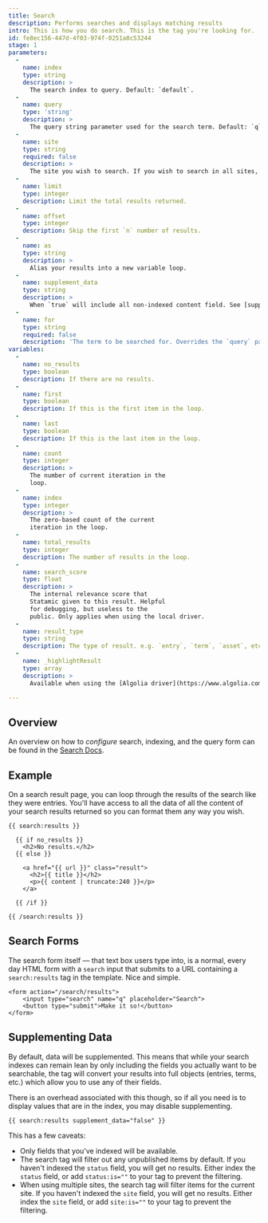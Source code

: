 ```yaml
---
title: Search
description: Performs searches and displays matching results
intro: This is how you do search. This is the tag you're looking for.
id: fe8ec156-447d-4f03-974f-0251a8c53244
stage: 1
parameters:
  -
    name: index
    type: string
    description: >
      The search index to query. Default: `default`.
  -
    name: query
    type: 'string'
    description: >
      The query string parameter used for the search term. Default: `q`.
  -
    name: site
    type: string
    required: false
    description: >
      The site you wish to search. If you wish to search in all sites, you can use a wildcard: `*`. Default: the current site.
  -
    name: limit
    type: integer
    description: Limit the total results returned.
  -
    name: offset
    type: integer
    description: Skip the first `n` number of results.
  -
    name: as
    type: string
    description: >
      Alias your results into a new variable loop.
  -
    name: supplement_data
    type: string
    description: >
      When `true` will include all non-indexed content field. See [supplementing data](#supplementing-data) Default: `true`.
  -
    name: for
    type: string
    required: false
    description: 'The term to be searched for. Overrides the `query` parameter.'
variables:
  -
    name: no_results
    type: boolean
    description: If there are no results.
  -
    name: first
    type: boolean
    description: If this is the first item in the loop.
  -
    name: last
    type: boolean
    description: If this is the last item in the loop.
  -
    name: count
    type: integer
    description: >
      The number of current iteration in the
      loop.
  -
    name: index
    type: integer
    description: >
      The zero-based count of the current
      iteration in the loop.
  -
    name: total_results
    type: integer
    description: The number of results in the loop.
  -
    name: search_score
    type: float
    description: >
      The internal relevance score that
      Statamic given to this result. Helpful
      for debugging, but useless to the
      public. Only applies when using the local driver.
  -
    name: result_type
    type: string
    description: The type of result. e.g. `entry`, `term`, `asset`, etc.
  -
    name: _highlightResult
    type: array
    description: >
      Available when using the [Algolia driver](https://www.algolia.com/doc/api-client/php/search#fields). Displays a field with the search term automatically highlighted. Example: `{{ _highlightResult:myfield:value }}`

---
```

## Overview

An overview on how to _configure_ search, indexing, and the query form can be found in the [Search Docs](/search).


## Example

On a search result page, you can loop through the results of the search like they were entries. You'll have access to all the data of all the content of your search results returned so you can format them any way you wish.

```
{{ search:results }}

  {{ if no_results }}
    <h2>No results.</h2>
  {{ else }}

    <a href="{{ url }}" class="result">
      <h2>{{ title }}</h2>
      <p>{{ content | truncate:240 }}</p>
    </a>

  {{ /if }}

{{ /search:results }}
```

## Search Forms

The search form itself — that text box users type into, is a normal, every day HTML form with a `search` input that submits to a URL containing a `search:results` tag in the template. Nice and simple.

```
<form action="/search/results">
    <input type="search" name="q" placeholder="Search">
    <button type="submit">Make it so!</button>
</form>
```

## Supplementing Data

By default, data will be supplemented. This means that while your search indexes can remain lean by only including the fields you actually
want to be searchable, the tag will convert your results into full objects (entries, terms, etc.) which allow you to use any of their fields.

There is an overhead associated with this though, so if all you need is to display values that are in the index, you may disable supplementing.

```
{{ search:results supplement_data="false" }}
```

This has a few caveats:

- Only fields that you've indexed will be available.
- The search tag will filter out any unpublished items by default. If you haven't indexed the `status` field, you will get no results. Either
  index the `status` field, or add `status:is=""` to your tag to prevent the filtering.
- When using multiple sites, the search tag will filter items for the current site. If you haven't indexed the `site` field, you will get no results. Either
  index the `site` field, or add `site:is=""` to your tag to prevent the filtering.
